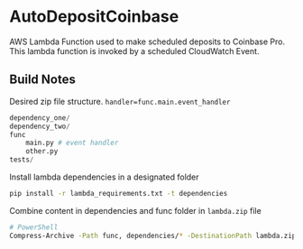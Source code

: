 # AutoDepositCoinbase

AWS Lambda Function used to make scheduled deposits to Coinbase Pro.
This lambda function is invoked by a scheduled CloudWatch Event.

## Build Notes
Desired zip file structure. `handler=func.main.event_handler`
```python
dependency_one/
dependency_two/
func
    main.py # event handler
    other.py
tests/
```
Install lambda dependencies in a designated folder
```bash
pip install -r lambda_requirements.txt -t dependencies
```
Combine content in dependencies and func folder in `lambda.zip` file
```bash
# PowerShell
Compress-Archive -Path func, dependencies/* -DestinationPath lambda.zip -F
```
